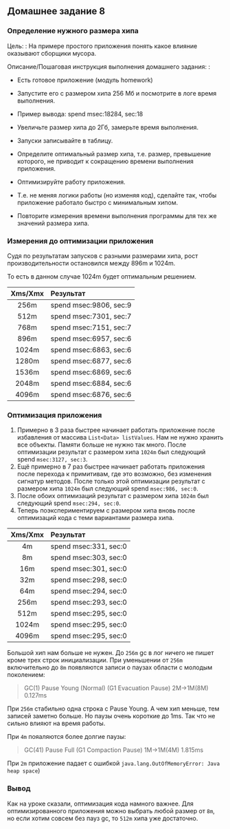 ## Домашнее задание 8

### Определение нужного размера хипа

Цель:
: На примере простого приложения понять какое влияние оказывают сборщики мусора.

Описание/Пошаговая инструкция выполнения домашнего задания:
: 

- Есть готовое приложение (модуль homework)

- Запустите его с размером хипа 256 Мб и посмотрите в логе время выполнения.

- Пример вывода: spend msec:18284, sec:18

- Увеличьте размер хипа до 2Гб, замерьте время выполнения.

- Запуски записывайте в таблицу.

- Определите оптимальный размер хипа, т.е. размер, превышение которого,
  не приводит к сокращению времени выполнения приложения.

- Оптимизируйте работу приложения.

- Т.е. не меняя логики работы (но изменяя код), сделайте так, чтобы приложение работало быстро с минимальным хипом.

- Повторите измерения времени выполнения программы для тех же значений размера хипа.

### Измерения до оптимизации приложения

Судя по результатам запусков с разными размерами хипа, рост производительности остановился между 896m и 1024m.

То есть в данном случае 1024m будет оптимальным решением.

| Xms/Xmx | Результат              |
|:-------:|:-----------------------|
|  256m   | spend msec:9806, sec:9 |
|  512m   | spend msec:7301, sec:7 |
|  768m   | spend msec:7151, sec:7 |
|  896m   | spend msec:6957, sec:6 |
|  1024m  | spend msec:6863, sec:6 |
|  1280m  | spend msec:6877, sec:6 |
|  1536m  | spend msec:6869, sec:6 |
|  2048m  | spend msec:6884, sec:6 |
|  4096m  | spend msec:6876, sec:6 |

### Оптимизация приложения

1. Примерно в 3 раза быстрее начинает работать приложение после избавления от массива `List<Data> listValues`. Нам не
   нужно хранить все
   объекты. Памяти больше не нужно так много.
   После оптимизации результат с размером хипа `1024m` был следующий spend `msec:3127, sec:3`.
2. Ещё примерно в 7 раз быстрее начинает работать приложения после перехода к примитивам, где это возможно, без
   изменения сигнатур методов.
   После только этой оптимизации результат с размером хипа `1024m` был следующий spend `msec:986, sec:0`.
3. После обоих оптимизаций результат с размером хипа `1024m` был следующий spend `msec:294, sec:0`.
4. Теперь поэкспериментируем с размером хипа вновь после оптимизаций кода с теми вариантами размера хипа.

| Xms/Xmx | Результат             |
|:-------:|:----------------------|
|   4m    | spend msec:331, sec:0 |
|   8m    | spend msec:303, sec:0 |
|   16m   | spend msec:301, sec:0 |
|   32m   | spend msec:298, sec:0 |
|   64m   | spend msec:294, sec:0 |
|  256m   | spend msec:293, sec:0 |
|  512m   | spend msec:295, sec:0 |
|  1024m  | spend msec:295, sec:0 |
|  4096m  | spend msec:295, sec:0 |

Большой хип нам больше не нужен. До `256m` gc в лог ничего не пишет кроме трех строк инициализации.
При уменьшении от `256m` включительно до `8m` появляются записи о паузах области с молодым поколением:
> GC(1) Pause Young (Normal) (G1 Evacuation Pause) 2M->1M(8M) 0.127ms

При `256m` стабильно одна строка с Pause Young. А чем хип меньше, тем записей заметно больше. Но паузы очень
короткие до 1ms. Так что не сильно влияют на время работы.

При `4m` пояаляются более долгие паузы:
> GC(41) Pause Full (G1 Compaction Pause) 1M->1M(4M) 1.815ms

При `2m` приложение падает с ошибкой `java.lang.OutOfMemoryError: Java heap space`)

### Вывод

Как на уроке сказали, оптимизация кода намного важнее.
Для оптимизированного приложения можно выбрать любой размер от `8m`, но если хотим совсем без пауз gc, то `512m`
хипа уже достаточно.
